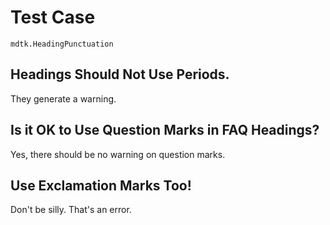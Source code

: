 # Test Case

    mdtk.HeadingPunctuation

## Headings Should Not Use Periods.

They generate a warning.

## Is it OK to Use Question Marks in FAQ Headings?

Yes, there should be no warning on question marks.

## Use Exclamation Marks Too!

Don't be silly. That's an error.
